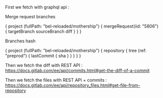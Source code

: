 First we fetch with graphql api :

Merge request branches

{
      project (fullPath: "bel-reloaded/mothership") {
        mergeRequest(iid: "5806") {
          targetBranch
          sourceBranch
          diff
        }
      }
    }

Branches hash

{
      project (fullPath: "bel-reloaded/mothership") {
        repository {
          tree (ref: "preprod") {
            lastCommit {
              sha
            }
          }
        }
      }
    }

Then we fetch the diff with REST API : https://docs.gitlab.com/ee/api/commits.html#get-the-diff-of-a-commit

Then we fetch the files with REST API + commits : https://docs.gitlab.com/ee/api/repository_files.html#get-file-from-repository
